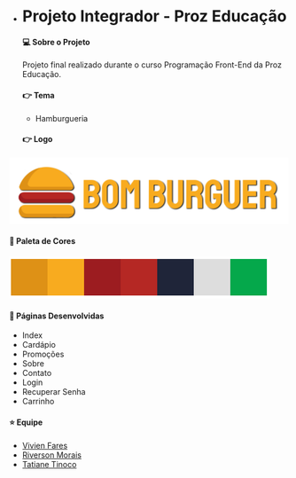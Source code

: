 - # Projeto Integrador - Proz Educação


  #### :computer: Sobre o Projeto

  Projeto final realizado durante o curso Programação Front-End da Proz Educação. 

  #### :point_right: Tema

  - Hamburgueria

    

  #### :point_right: Logo

![Logo Bom Burguer](https://raw.githubusercontent.com/tatianetinoco/bom-burguer/main/assets/img/Bom%20Burguer%20Logotipo.png)

  

  #### :art: Paleta de Cores

![Logo Bom Burguer](https://raw.githubusercontent.com/tatianetinoco/bom-burguer/main/assets/img/paletta-bom-burguer.png)

  

  #### :pushpin: Páginas Desenvolvidas

  - Index
  - Cardápio
  - Promoções
  - Sobre
  - Contato
  - Login
  - Recuperar Senha
  - Carrinho

  
  #### :star: Equipe

  -  [Vivien Fares](https://github.com/vivifares1 "Perfil No Github")
  -  [Riverson Morais](https://github.com/riversdev42 "Perfil No Github")
  -  [Tatiane Tinoco](https://github.com/tatianetinoco "Perfin No Github")







